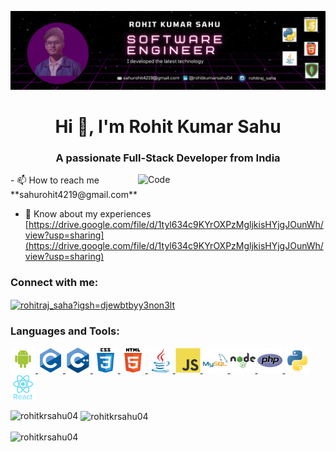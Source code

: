 ![logo](https://github.com/rohitkrsahu04/rohitkrsahu04/blob/main/ROHIT%20KUMAR%20SAHU.png)
<h1 align="center">Hi 👋, I'm Rohit Kumar Sahu</h1>
<h3 align="center">A passionate Full-Stack Developer from India</h3>
<img align="right" alt="Code" width="300" src="https://i.pinimg.com/originals/54/e3/7d/54e37d8074ebcde1d96c77d7b2a7f310.gif">
- 📫 How to reach me **sahurohit4219@gmail.com**

- 📄 Know about my experiences [https://drive.google.com/file/d/1tyl634c9KYrOXPzMgljkisHYjgJOunWh/view?usp=sharing](https://drive.google.com/file/d/1tyl634c9KYrOXPzMgljkisHYjgJOunWh/view?usp=sharing)

<h3 align="left">Connect with me:</h3>
<p align="left">
<a href="https://instagram.com/rohitraj_saha?igsh=djewbtbyy3non3lt" target="blank"><img align="center" src="https://raw.githubusercontent.com/rahuldkjain/github-profile-readme-generator/master/src/images/icons/Social/instagram.svg" alt="rohitraj_saha?igsh=djewbtbyy3non3lt" height="30" width="40" /></a>
</p>

<h3 align="left">Languages and Tools:</h3>
<p align="left"> <a href="https://developer.android.com" target="_blank" rel="noreferrer"> <img src="https://raw.githubusercontent.com/devicons/devicon/master/icons/android/android-original-wordmark.svg" alt="android" width="40" height="40"/> </a> <a href="https://www.cprogramming.com/" target="_blank" rel="noreferrer"> <img src="https://raw.githubusercontent.com/devicons/devicon/master/icons/c/c-original.svg" alt="c" width="40" height="40"/> </a> <a href="https://www.w3schools.com/cpp/" target="_blank" rel="noreferrer"> <img src="https://raw.githubusercontent.com/devicons/devicon/master/icons/cplusplus/cplusplus-original.svg" alt="cplusplus" width="40" height="40"/> </a> <a href="https://www.w3schools.com/css/" target="_blank" rel="noreferrer"> <img src="https://raw.githubusercontent.com/devicons/devicon/master/icons/css3/css3-original-wordmark.svg" alt="css3" width="40" height="40"/> </a> <a href="https://www.w3.org/html/" target="_blank" rel="noreferrer"> <img src="https://raw.githubusercontent.com/devicons/devicon/master/icons/html5/html5-original-wordmark.svg" alt="html5" width="40" height="40"/> </a> <a href="https://www.java.com" target="_blank" rel="noreferrer"> <img src="https://raw.githubusercontent.com/devicons/devicon/master/icons/java/java-original.svg" alt="java" width="40" height="40"/> </a> <a href="https://developer.mozilla.org/en-US/docs/Web/JavaScript" target="_blank" rel="noreferrer"> <img src="https://raw.githubusercontent.com/devicons/devicon/master/icons/javascript/javascript-original.svg" alt="javascript" width="40" height="40"/> </a> <a href="https://www.mysql.com/" target="_blank" rel="noreferrer"> <img src="https://raw.githubusercontent.com/devicons/devicon/master/icons/mysql/mysql-original-wordmark.svg" alt="mysql" width="40" height="40"/> </a> <a href="https://nodejs.org" target="_blank" rel="noreferrer"> <img src="https://raw.githubusercontent.com/devicons/devicon/master/icons/nodejs/nodejs-original-wordmark.svg" alt="nodejs" width="40" height="40"/> </a> <a href="https://www.php.net" target="_blank" rel="noreferrer"> <img src="https://raw.githubusercontent.com/devicons/devicon/master/icons/php/php-original.svg" alt="php" width="40" height="40"/> </a> <a href="https://www.python.org" target="_blank" rel="noreferrer"> <img src="https://raw.githubusercontent.com/devicons/devicon/master/icons/python/python-original.svg" alt="python" width="40" height="40"/> </a> <a href="https://reactjs.org/" target="_blank" rel="noreferrer"> <img src="https://raw.githubusercontent.com/devicons/devicon/master/icons/react/react-original-wordmark.svg" alt="react" width="40" height="40"/> </a> </p>

<p><img align="left" src="https://github-readme-stats.vercel.app/api/top-langs?username=rohitkrsahu04&show_icons=true&locale=en&layout=compact" alt="rohitkrsahu04" /></p>

<p>&nbsp;<img align="center" src="https://github-readme-stats.vercel.app/api?username=rohitkrsahu04&show_icons=true&locale=en" alt="rohitkrsahu04" /></p>

<p><img align="center" src="https://github-readme-streak-stats.herokuapp.com/?user=rohitkrsahu04&" alt="rohitkrsahu04" /></p>


